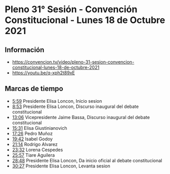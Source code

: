 # Pleno 31° Sesión - Convención Constitucional - Lunes 18 de Octubre 2021

## Información
- https://convencion.tv/video/pleno-31-sesion-convencion-constitucional-lunes-18-de-octubre-2021
- https://youtu.be/q-xph2t89xE

## Marcas de tiempo

- [5:59](https://youtu.be/q-xph2t89xE?t=359) Presidente Elisa Loncon, Inicio sesion
- [8:53](https://youtu.be/q-xph2t89xE?t=533) Presidente Elisa Loncon, Discurso inaugural del debate constitucional
- [13:06](https://youtu.be/q-xph2t89xE?t=786) Vicepresidente Jaime Bassa, Discurso inaugural del debate constitucional
- [15:31](https://youtu.be/q-xph2t89xE?t=931) Elisa Giustinianovich
- [17:26](https://youtu.be/q-xph2t89xE?t=1046) Pedro Muñoz
- [19:42](https://youtu.be/q-xph2t89xE?t=1182) Isabel Godoy
- [21:14](https://youtu.be/q-xph2t89xE?t=1274) Rodrigo Alvarez
- [23:32](https://youtu.be/q-xph2t89xE?t=1412) Lorena Cespedes
- [25:57](https://youtu.be/q-xph2t89xE?t=1557) Tiare Aguilera
- [28:48](https://youtu.be/q-xph2t89xE?t=1728) Presidente Elisa Loncon, Da inicio oficial al debate constitucional
- [30:27](https://youtu.be/q-xph2t89xE?t=1827) Presidente Elisa Loncon, Levanta sesion